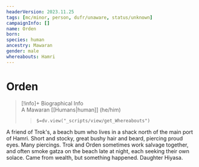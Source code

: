 ```yaml
---
headerVersion: 2023.11.25
tags: [mc/minor, person, dufr/unaware, status/unknown]
campaignInfo: []
name: Orden
born:
species: human
ancestry: Mawaran
gender: male
whereabouts: Hamri
---
```

# Orden
>[!info]+ Biographical Info  
> A Mawaran [[Humans|human]] (he/him)  
>> `$=dv.view("_scripts/view/get_Whereabouts")`

A friend of Trok's, a beach bum who lives in a shack north of the main port of Hamri. Short and stocky, great bushy hair and beard, piercing proud eyes. Many piercings. Trok and Orden sometimes work salvage together, and often smoke gatza on the beach late at night, each seeking their own solace. Came from wealth, but something happened. Daughter Hiyasa.